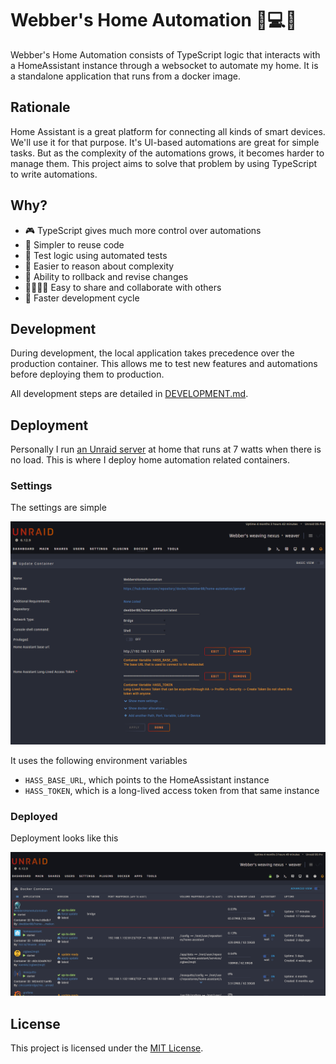# Webber's Home Automation 🏡💻🐳

Webber's Home Automation consists of TypeScript logic that interacts with a HomeAssistant instance
through a websocket to automate my home. It is a standalone application that runs from a docker
image.

## Rationale

Home Assistant is a great platform for connecting all kinds of smart devices. We'll use it for that purpose.
It's UI-based automations are great for simple tasks. But as the complexity of the automations grows,
it becomes harder to manage them. This project aims to solve that problem by using TypeScript to write
automations.

## Why?

- 🎮 TypeScript gives much more control over automations
- 📄 Simpler to reuse code
- 🧪 Test logic using automated tests
- 🧠 Easier to reason about complexity
- 🧻 Ability to rollback and revise changes
- 👨‍👩‍👧‍👦 Easy to share and collaborate with others
- 🚀 Faster development cycle

## Development

During development, the local application takes precedence over the production container. This
allows me to test new features and automations before deploying them to production.

All development steps are detailed in [DEVELOPMENT.md](./DEVELOPMENT.md).

## Deployment

Personally I run [an Unraid server](https://takken.io/blog/building-an-energy-efficient-server) at
home that runs at 7 watts when there is no load. This is where I deploy home automation related
containers.

### Settings

The settings are simple

<img alt="Unraid deployment setup" src="./media/unraid-deployment-setup.png">

It uses the following environment variables

- `HASS_BASE_URL`, which points to the HomeAssistant instance
- `HASS_TOKEN`, which is a long-lived access token from that same instance

### Deployed

Deployment looks like this

<img alt="Unraid deployment result" src="./media/unraid-deployment-result.png">

## License

This project is licensed under the [MIT License](./LICENSE).
